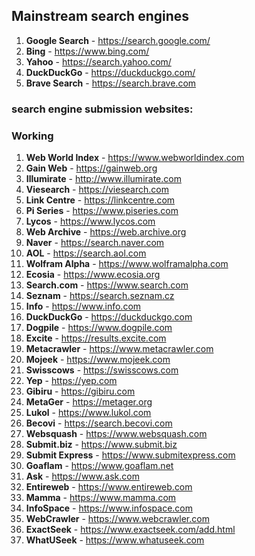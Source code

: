 ## Mainstream search engines

1. **Google Search** - https://search.google.com/
2. **Bing** - https://www.bing.com/
3. **Yahoo** - https://search.yahoo.com/
4. **DuckDuckGo** - https://duckduckgo.com/
5. **Brave Search** - https://search.brave.com


### search engine submission websites:
### Working 

1. **Web World Index** - https://www.webworldindex.com
2. **Gain Web** - https://gainweb.org
3. **Illumirate** - http://www.illumirate.com
4. **Viesearch** - https://viesearch.com
5. **Link Centre** - https://linkcentre.com
6. **Pi Series** - https://www.piseries.com
7. **Lycos** - https://www.lycos.com
8. **Web Archive** - https://web.archive.org
9. **Naver** - https://search.naver.com
10. **AOL** - https://search.aol.com
11. **Wolfram Alpha** - https://www.wolframalpha.com
12. **Ecosia** - https://www.ecosia.org
13. **Search.com** - https://www.search.com
14. **Seznam** - https://search.seznam.cz
15. **Info** - https://www.info.com
16. **DuckDuckGo** - https://duckduckgo.com
17. **Dogpile** - https://www.dogpile.com
18. **Excite** - https://results.excite.com
19. **Metacrawler** - https://www.metacrawler.com
20. **Mojeek** - https://www.mojeek.com
21. **Swisscows** - https://swisscows.com
22. **Yep** - https://yep.com
23. **Gibiru** - https://gibiru.com
24. **MetaGer** - https://metager.org
25. **Lukol** - https://www.lukol.com
26. **Becovi** - https://search.becovi.com
27. **Websquash** - https://www.websquash.com
28. **Submit.biz** - https://www.submit.biz
29. **Submit Express** - https://www.submitexpress.com
30. **Goaflam** - https://www.goaflam.net
31. **Ask** - https://www.ask.com
32. **Entireweb** - https://www.entireweb.com
33. **Mamma** - https://www.mamma.com
34. **InfoSpace** - https://www.infospace.com
35. **WebCrawler** - https://www.webcrawler.com
36. **ExactSeek** - https://www.exactseek.com/add.html
37. **WhatUSeek** - https://www.whatuseek.com
